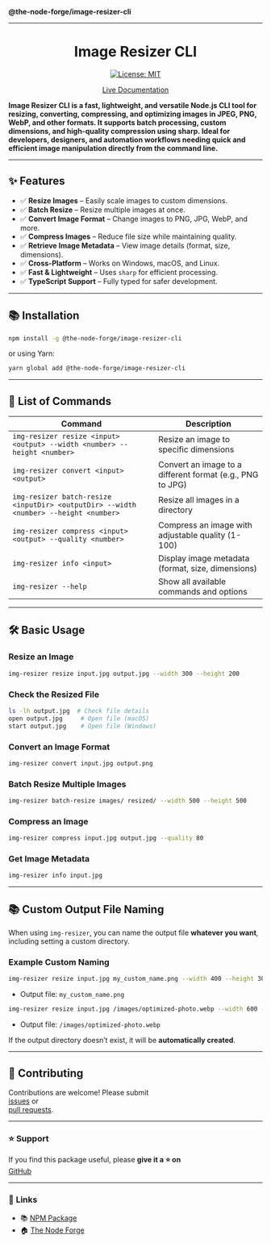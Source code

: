 **@the-node-forge/image-resizer-cli**

---

<div align="center">

# Image Resizer CLI

[![License: MIT](https://img.shields.io/badge/License-MIT-yellow.svg)](https://opensource.org/licenses/MIT)

[Live Documentation](https://the-node-forge.github.io/image-resizer-cli/)

</div>

**Image Resizer CLI is a fast, lightweight, and versatile Node.js CLI tool for
resizing, converting, compressing, and optimizing images in JPEG, PNG, WebP, and
other formats. It supports batch processing, custom dimensions, and high-quality
compression using sharp. Ideal for developers, designers, and automation workflows
needing quick and efficient image manipulation directly from the command line.**

---

## ✨ Features

- ✅ **Resize Images** – Easily scale images to custom dimensions.
- ✅ **Batch Resize** – Resize multiple images at once.
- ✅ **Convert Image Format** – Change images to PNG, JPG, WebP, and more.
- ✅ **Compress Images** – Reduce file size while maintaining quality.
- ✅ **Retrieve Image Metadata** – View image details (format, size, dimensions).
- ✅ **Cross-Platform** – Works on Windows, macOS, and Linux.
- ✅ **Fast & Lightweight** – Uses `sharp` for efficient processing.
- ✅ **TypeScript Support** – Fully typed for safer development.

---

## 📚 Installation

```sh
npm install -g @the-node-forge/image-resizer-cli
```

or using Yarn:

```sh
yarn global add @the-node-forge/image-resizer-cli
```

---

## 🎯 **List of Commands**

| **Command**                                                                          | **Description**                                           |
| ------------------------------------------------------------------------------------ | --------------------------------------------------------- |
| `img-resizer resize <input> <output> --width <number> --height <number>`             | Resize an image to specific dimensions                    |
| `img-resizer convert <input> <output>`                                               | Convert an image to a different format (e.g., PNG to JPG) |
| `img-resizer batch-resize <inputDir> <outputDir> --width <number> --height <number>` | Resize all images in a directory                          |
| `img-resizer compress <input> <output> --quality <number>`                           | Compress an image with adjustable quality (1-100)         |
| `img-resizer info <input>`                                                           | Display image metadata (format, size, dimensions)         |
| `img-resizer --help`                                                                 | Show all available commands and options                   |

---

## 🛠️ **Basic Usage**

### **Resize an Image**

```bash
img-resizer resize input.jpg output.jpg --width 300 --height 200
```

### **Check the Resized File**

```bash
ls -lh output.jpg  # Check file details
open output.jpg     # Open file (macOS)
start output.jpg    # Open file (Windows)
```

### **Convert an Image Format**

```bash
img-resizer convert input.jpg output.png
```

### **Batch Resize Multiple Images**

```bash
img-resizer batch-resize images/ resized/ --width 500 --height 500
```

### **Compress an Image**

```bash
img-resizer compress input.jpg output.jpg --quality 80
```

### **Get Image Metadata**

```bash
img-resizer info input.jpg
```

---

## 📚 **Custom Output File Naming**

When using `img-resizer`, you can name the output file **whatever you want**,
including setting a custom directory.

### **Example Custom Naming**

```bash
img-resizer resize input.jpg my_custom_name.png --width 400 --height 300
```

- Output file: `my_custom_name.png`

```bash
img-resizer resize input.jpg /images/optimized-photo.webp --width 600 --height 400
```

- Output file: `/images/optimized-photo.webp`

If the output directory doesn’t exist, it will be **automatically created**.

---

## 👑 **Contributing**

Contributions are welcome! Please submit  
[issues](https://github.com/The-Node-Forge/image-resizer-cli/issues) or  
[pull requests](https://github.com/The-Node-Forge/image-resizer-cli/pulls).

---

### ⭐ Support

If you find this package useful, please **give it a ⭐ on**  
[GitHub](https://github.com/The-Node-Forge/image-resizer-cli 'GitHub Repository')

---

### 🔗 **Links**

- 📚 [NPM Package](https://www.npmjs.com/package/@the-node-forge/image-resizer-cli)
- 🏠 [The Node Forge](https://github.com/The-Node-Forge)
